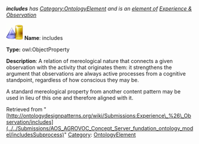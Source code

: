 ___includes__ has [Category:OntologyElement](../../Category/OntologyElement "Category:OntologyElement") and is an [element of](../../Property/ElementOf "Property:ElementOf") [Experience & Observation](../../Submissions/Experience_&_Observation "Submissions:Experience & Observation")_


  




[![ObjectProperty](../../images/thumb/c/c3/ObjectProperty.gif/45px-ObjectProperty.gif)](../../Image/ObjectProperty.gif "ObjectProperty")
__Name__: includes 


__Type:__ owl:ObjectProperty 


__Description__: A relation of mereological nature that connects a given observation with the activity that originates them: it strengthens the argument that observations are always active processes from a cognitive standpoint, regardless of how conscious they may be. 


A standard mereological property from another content pattern may be used in lieu of this one and therefore aligned with it.





Retrieved from "[http://ontologydesignpatterns.org/wiki/Submissions:Experience\_%26\_Observation/includes](../../Submissions/AOS_AGROVOC_Concept_Server_fundation_ontology_model/includesSubprocess)"
 [Category](http://ontologydesignpatterns.org/wiki/Special:Categories "Special:Categories"): [OntologyElement](../../Category/OntologyElement "Category:OntologyElement")